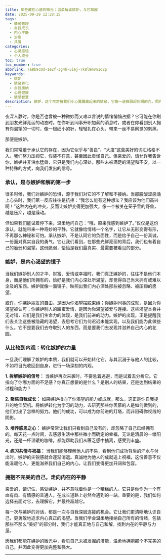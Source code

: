 ```yaml
---
title: 那些藏在心底的微光：温柔解读嫉妒，与它和解
date: 2025-09-29 12:28:15
tags:
  - 情绪管理
  - 自我成长
  - 内心平静
  - 治愈
  - 共情
categories:
  - 心灵感悟
  - 个人成长
toc: true
toc_number: true
abbrlink: 7a8b9c0d-1e2f-3g4h-5i6j-7k8l9m0n1o2p
keywords:
  - 嫉妒
  - 情绪转化
  - 自我接纳
  - 心理健康
  - 情感智慧
description: 嫉妒，这个常常被我们小心翼翼藏起来的情绪，它像一道微弱却刺眼的光，照亮了我们内心深处的不安与渴望。这篇文章将带你温柔地剖析嫉妒的根源，理解它并非全然的负面，而是自我成长的契机。让我们学会与这份复杂的情感共处，将其转化为滋养内心的力量，最终走向更深层的自我接纳与平静。
---
```


夜深人静时，你是否也曾被一种微妙而又难以言说的情绪悄悄占据？它可能在你刷到朋友光鲜亮丽的动态时，在你听到同事升职加薪的消息时，或者在你看到别人拥有你渴望的一切时，像一根细小的针，轻轻扎在心头，带来一丝不易察觉的刺痛。

那便是嫉妒。

我们常常羞于承认它的存在，因为它似乎与“善良”、“大度”这些美好的词汇格格不入。我们努力压抑它，假装不在意，甚至因此责怪自己。但亲爱的，请允许我告诉你，嫉妒并非洪水猛兽，它只是我们内心深处，那些未被满足的渴望和不安，以一种特殊的方式，向我们发出的信号。

### 承认，是与嫉妒和解的第一步

很多时候，我们对嫉妒的恐惧，源于我们对它的不了解和不接纳。当那股酸涩感涌上心头时，我们第一反应往往是抗拒：“我怎么能有这种想法？我应该为他们高兴啊！”这种内在的冲突，反而让嫉妒变得更加强大，像一个被关在笼子里的野兽，越是压抑，越是躁动。

但如果我们能试着停下来，温柔地问自己：“哦，原来我感到嫉妒了。”仅仅是这份承认，就能带来一种奇妙的平静。它就像给情绪一个名字，让它从无形变得有形，不再那么神秘和可怕。承认嫉妒，不是认同它的负面性，而是给予自己一份真诚，一份面对真实自我的勇气。它让我们看到，在那些光鲜亮丽的背后，我们也有着自己的脆弱和渴望。这份脆弱，恰恰是我们最真实、最需要被看见的部分。

### 嫉妒，是内心渴望的镜子

当我们嫉妒别人的才华、财富、爱情或幸福时，我们真正嫉妒的，往往不是他们本身，而是他们所拥有的，恰好是我们内心深处所渴望，却觉得自己尚未拥有或难以企及的东西。嫉妒就像一面镜子，映照出我们内心深处那些被忽略、被压抑的愿望。

或许，你嫉妒朋友的自由，是因为你渴望摆脱束缚；你嫉妒同事的成就，是因为你渴望被认可；你嫉妒别人的甜蜜爱情，是因为你渴望被爱与连接。这些渴望本身并无对错，它们是我们生命力的体现，是我们前进的动力。嫉妒的出现，正是提醒我们去关注这些被隐藏的渴望，去思考它们为何迟迟未能实现，以及我们能为此做些什么。它不是要我们去夺取别人的东西，而是要我们去发现并滋养自己内心的花园。

### 从比较到内观：转化嫉妒的力量

一旦我们理解了嫉妒的本质，我们就可以开始转化它。与其沉溺于与他人的比较，不如将目光收回到自身，进行一场深刻的内观。

**1. 拆解嫉妒的信号：** 当嫉妒再次来袭时，不要急着逃避，而是试着去分析它。它指向了你哪方面的不足感？你真正想要的是什么？是别人的结果，还是达到结果的过程和能力？

**2. 聚焦自我成长：** 如果嫉妒指向了你渴望的能力或成就，那么，这正是你自我提升的绝佳契机。将嫉妒转化为学习的动力，去研究那些你羡慕的人是如何做到的，他们付出了怎样的努力。他们的成功，可以成为你前进的灯塔，而非阻碍你视线的阴影。

**3. 培养感恩之心：** 嫉妒常常让我们只看到自己没有的，却忽略了自己已经拥有的。每天花一点时间，去感恩生活中那些微小而确定的幸福，无论是清晨的一缕阳光，还是一杯温暖的咖啡，都能帮助我们从匮乏感中抽离，感受到丰盛。

**4. 练习共情与祝福：** 当我们能够理解他人的不易，看到他们成功背后的汗水与付出时，嫉妒的尖锐感就会逐渐消退。真诚地为他人的成就送上祝福，这份善意不仅能温暖他人，更能滋养我们自己的内心，让我们变得更加开阔和包容。

### 拥抱不完美的自己，走向内在的平静

亲爱的，请记住，感受嫉妒，并不意味着你是一个糟糕的人。它只是你作为一个有血有肉、有情感的普通人，在成长道路上必然会遇到的一站。重要的是，我们如何选择去面对它，去理解它，并最终超越它。

每一次与嫉妒的对话，都是一次与自我深层连接的机会。它让我们更清晰地认识自己，更勇敢地追求内心真正的渴望。当我们学会温柔地接纳自己所有的情绪，包括那些不那么“美好”的部分时，我们才能真正地与自己和解，找到内在的平静与力量。

愿我们都能在嫉妒的微光中，看见自己未被发掘的潜能，温柔地拥抱那个不完美的自己，并因此变得更加完整和强大。

---